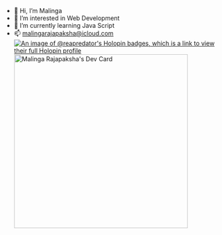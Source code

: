 - 👋 Hi, I’m Malinga 
- 👀 I’m interested in Web Development
- 🌱 I’m currently learning Java Script
- 📫 malingarajapaksha@icloud.com
[![An image of @reapredator's Holopin badges, which is a link to view their full Holopin profile](https://holopin.me/reapredator)](https://holopin.io/@reapredator)
<a href="https://app.daily.dev/reapredator"><img src="https://api.daily.dev/devcards/febae0858a6444b6882efdebb190eca0.png?r=g7m" width="400" alt="Malinga Rajapaksha's Dev Card"/></a>
